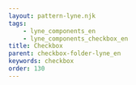 ```yaml
---
layout: pattern-lyne.njk
tags: 
    - lyne_components_en
    - lyne_components_checkbox_en
title: Checkbox
parent: checkbox-folder-lyne_en
keywords: checkbox
order: 130
---
```

